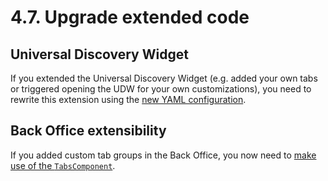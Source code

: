 # 4.7. Upgrade extended code

## Universal Discovery Widget

If you extended the Universal Discovery Widget
(e.g. added your own tabs or triggered opening the UDW for your own customizations),
you need to rewrite this extension using the [new YAML configuration](https://doc.ibexa.co/en/latest/guide/extending/extending_udw.md).

## Back Office extensibility

If you added custom tab groups in the Back Office,
you now need to [make use of the `TabsComponent`](https://doc.ibexa.co/en/latest/guide/extending/extending_tabs.md#adding-a-new-tab-group).
